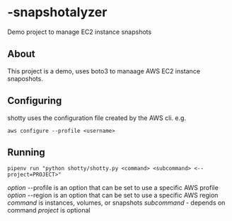 # -snapshotalyzer

Demo project to manage EC2 instance snapshots

## About

This project is a demo, uses boto3 to manaage AWS EC2 instance snaposhots.

## Configuring

shotty uses the configuration file created by the AWS cli. e.g.

`aws configure --profile <username>`

## Running

`pipenv run "python shotty/shotty.py <command> <subcommand>
<--project=PROJECT>"`

*option* --profile is an option that can be set to use a specific AWS profile
*option* --region is an option that can be set to use a specific AWS region
*command* is instances, volumes, or snapshots
*subcommand* - depends on command
*project* is optional
